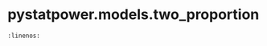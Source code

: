 # pystatpower.models.two_proportion

```{literalinclude} ../../../../src/pystatpower/models/two_proportion.py
:linenos:
```
